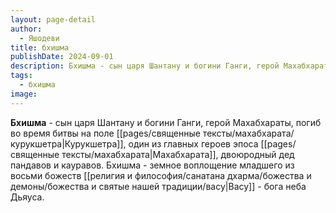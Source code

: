 ```yaml
---
layout: page-detail
author:
  - Яшодеви
title: бхишма
publishDate: 2024-09-01
description: Бхишма - сын царя Шантану и богини Ганги, герой Махабхараты, погиб во время битвы на поле Курукшетра, один из главных героев эпоса "Махабхарата", двоюродный дед пандавов и кауравов. Бхишма - сын раджи Шантану и богини-реки Ганги, земное воплощение младшего из восьми божеств Васу - бога неба Дьяуса.
tags:
  - бхишма
image:
---
```

**Бхишма** - сын царя Шантану и богини Ганги, герой Махабхараты, погиб во время битвы на поле [[pages/священные тексты/махабхарата/курукшетра|Курукшетра]], один из главных героев эпоса [[pages/священные тексты/махабхарата|Махабхарата]], двоюродный дед пандавов и кауравов. Бхишма - земное воплощение младшего из восьми божеств [[религия и философия/санатана дхарма/божества и демоны/божества и святые нашей традиции/васу|Васу]] - бога неба Дьяуса.


